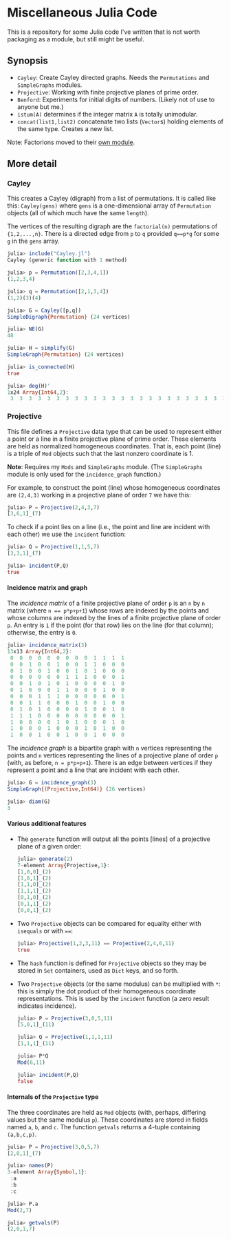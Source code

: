 # Miscellaneous Julia Code


This is a repository for some Julia code I've written that is not
worth packaging as a module, but still might be useful.

## Synopsis

* `Cayley`: Create Cayley directed graphs. Needs the `Permutations`
  and `SimpleGraphs` modules.
* `Projective`: Working with finite projective planes of prime
  order.
* `Benford`: Experiments for initial digits of numbers.
  (Likely not of use to anyone but me.)
* `istum(A)` determines if the integer matrix `A` is totally unimodular.
* `concat(list1,list2)` concatenate two lists (`Vector`s)
holding elements of the same type. Creates a new list.


Note: Factorions moved to their 
[own module](https://github.com/scheinerman/Factorions.jl).

## More detail

### Cayley

This creates a Cayley (digraph) from a list of permutations. It is
called like this: `Cayley(gens)` where `gens` is a one-dimensional
array of `Permutation` objects (all of which much have the same
`length`).

The vertices of the resulting digraph are the `factorial(n)`
permutations of `{1,2,...,n}`. There is a directed edge from `p` to
`q` provided `q==p*g` for some `g` in the `gens` array.

```julia
julia> include("Cayley.jl")
Cayley (generic function with 1 method)

julia> p = Permutation([2,3,4,1])
(1,2,3,4)

julia> q = Permutation([2,1,3,4])
(1,2)(3)(4)

julia> G = Cayley([p,q])
SimpleDigraph{Permutation} (24 vertices)

julia> NE(G)
48

julia> H = simplify(G)
SimpleGraph{Permutation} (24 vertices)

julia> is_connected(H)
true

julia> deg(H)'
1x24 Array{Int64,2}:
 3  3  3  3  3  3  3  3  3  3  3  3  3  3  3  3  3  3  3  3  3  3  3  3
```

### Projective

This file defines a `Projective` data type that can be used to
represent either a point or a line in a finite projective plane of
prime order. These elements are held as normalized homogeneous
coordinates. That is, each point (line) is a triple of `Mod` objects
such that the last nonzero coordinate is 1.

**Note**: Requires my `Mods` and `SimpleGraphs` module. (The
`SimpleGraphs` module is only used for the `incidence_graph` function.)

For example, to construct the point (line) whose homogeneous
coordinates are `(2,4,3)` working in a projective plane of order `7`
we have this:
```julia
julia> P = Projective(2,4,3,7)
[3,6,1]_(7)
```

To check if a point lies on a line (i.e., the point and line are
incident with each other) we use the `incident` function:
```julia
julia> Q = Projective(1,1,5,7)
[3,3,1]_(7)

julia> incident(P,Q)
true
```

#### Incidence matrix and graph

The *incidence matrix* of a finite projective plane of order `p` is an
`n` by `n` matrix (where `n == p*p+p+1`) whose rows are indexed by
the points and whose columns are indexed by the lines of a finite
projective plane of order `p`. An entry is `1` if the point (for that
row) lies on the line (for that column); otherwise, the entry is `0`.
```julia
julia> incidence_matrix(3)
13x13 Array{Int64,2}:
 0  0  0  0  0  0  0  0  0  1  1  1  1
 0  0  1  0  0  1  0  0  1  1  0  0  0
 0  1  0  0  1  0  0  1  0  1  0  0  0
 0  0  0  0  0  0  1  1  1  0  0  0  1
 0  0  1  0  1  0  1  0  0  0  0  1  0
 0  1  0  0  0  1  1  0  0  0  1  0  0
 0  0  0  1  1  1  0  0  0  0  0  0  1
 0  0  1  1  0  0  0  1  0  0  1  0  0
 0  1  0  1  0  0  0  0  1  0  0  1  0
 1  1  1  0  0  0  0  0  0  0  0  0  1
 1  0  0  0  0  1  0  1  0  0  0  1  0
 1  0  0  0  1  0  0  0  1  0  1  0  0
 1  0  0  1  0  0  1  0  0  1  0  0  0
```

The *incidence graph* is a bipartite graph with `n` vertices
representing the points and `n` vertices representing the lines of a
projective plane of order `p` (with, as before, `n = p*p+p+1`). There
is an edge between vertices if they represent a point and a line that
are incident with each other.
```julia
julia> G = incidence_graph(3)
SimpleGraph{(Projective,Int64)} (26 vertices)

julia> diam(G)
3
```

#### Various additional features

+ The `generate` function will output all the points [lines] of a
  projective plane of a given order:

  ```julia
  julia> generate(2)
  7-element Array{Projective,1}:
  [1,0,0]_(2)
  [1,0,1]_(2)
  [1,1,0]_(2)
  [1,1,1]_(2)
  [0,1,0]_(2)
  [0,1,1]_(2)
  [0,0,1]_(2)
  ```

+ Two `Projective` objects can be compared for equality either with
  `isequals` or with `==`:
  ```julia
  julia> Projective(1,2,3,11) == Projective(2,4,6,11)
  true
  ```
+ The `hash` function is defined for `Projective` objects so they may
  be stored in `Set` containers, used as `Dict` keys, and so forth.
+ Two `Projective` objects (or the same modulus) can be multiplied
  with `*`: this is simply the dot product of their homogeneous
  coordinate representations. This is used by the `incident` function
  (a zero result indicates incidence).
  ```julia
  julia> P = Projective(3,0,5,11)
  [5,0,1]_(11)

  julia> Q = Projective(1,1,1,11)
  [1,1,1]_(11)

  julia> P*Q
  Mod(6,11)

  julia> incident(P,Q)
  false
  ```


#### Internals of the `Projective` type

The three coordinates are held as `Mod` objects (with, perhaps,
differing values but the same modulus `p`). These coordinates are
stored in fields named `a`, `b`, and `c`. The function `getvals`
returns a 4-tuple containing `(a,b,c,p)`.
```julia
julia> P = Projective(3,0,5,7)
[2,0,1]_(7)

julia> names(P)
3-element Array{Symbol,1}:
 :a
 :b
 :c

julia> P.a
Mod(2,7)

julia> getvals(P)
(2,0,1,7)
```
